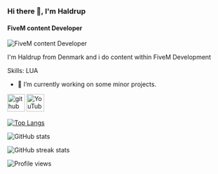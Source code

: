 ### Hi there 👋, I'm Haldrup
#### FiveM content Developer
![FiveM content Developer](https://i.gyazo.com/c922bf8ebc6f87a3a212dadca8a1932b.png)

I'm Haldrup from Denmark and i do content within FiveM Development

Skills: LUA

- 🔭 I’m currently working on some minor projects.


[<img src='https://cdn.jsdelivr.net/npm/simple-icons@3.0.1/icons/github.svg' alt='github' height='40'>](https://github.com/Haldrup1)  [<img src='https://cdn.jsdelivr.net/npm/simple-icons@3.0.1/icons/youtube.svg' alt='YouTube' height='40'>](https://www.youtube.com/channel/UC40vTNLQ5dj43nWNz7mZAQA)  

[![Top Langs](https://github-readme-stats.vercel.app/api/top-langs/?username=Haldrup1)](https://github.com/anuraghazra/github-readme-stats)

![GitHub stats](https://github-readme-stats.vercel.app/api?username=Haldrup1&show_icons=true)  

![GitHub streak stats](https://github-readme-streak-stats.herokuapp.com/?user=Haldrup1)  

![Profile views](https://gpvc.arturio.dev/Haldrup1)  
